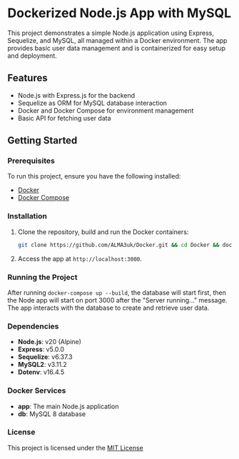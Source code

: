 # Dockerized Node.js App with MySQL

This project demonstrates a simple Node.js application using Express, Sequelize, and MySQL, all managed within a Docker environment. The app provides basic user data management and is containerized for easy setup and deployment.

## Features

- Node.js with Express.js for the backend
- Sequelize as ORM for MySQL database interaction
- Docker and Docker Compose for environment management
- Basic API for fetching user data

## Getting Started

### Prerequisites

To run this project, ensure you have the following installed:

- [Docker](https://www.docker.com/)
- [Docker Compose](https://docs.docker.com/compose/install/)

### Installation

1. Clone the repository, build and run the Docker containers:
    ```bash
    git clone https://github.com/ALMA3uk/Docker.git && cd Docker && docker-compose up --build
    ```

2. Access the app at `http://localhost:3000`.

### Running the Project

After running `docker-compose up --build`, the database will start first, then the Node app will start on port 3000 after the "Server running..." message. The app interacts with the database to create and retrieve user data.

### Dependencies

- **Node.js**: v20 (Alpine)
- **Express**: v5.0.0
- **Sequelize**: v6.37.3
- **MySQL2**: v3.11.2
- **Dotenv**: v16.4.5

### Docker Services

- **app**: The main Node.js application
- **db**: MySQL 8 database

### License

This project is licensed under the [MIT License](./LICENSE)